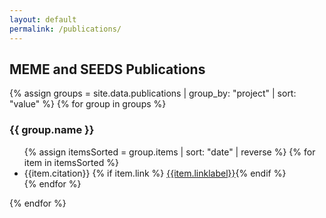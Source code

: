 ```yaml
---
layout: default
permalink: /publications/
---
```


## MEME and SEEDS Publications

{% assign groups = site.data.publications | group_by: "project" | sort: "value" %}
{% for group in groups %}
<h3>{{ group.name }}</h3><ul>
{% assign itemsSorted = group.items | sort: "date" | reverse %}
{% for item in itemsSorted %}<li>{{item.citation}}
  {% if item.link %} <a href="{{item.link}}" target="_blank">{{item.linklabel}}</a>{% endif %}
  </li>{% endfor %}
</ul>
{% endfor %}
